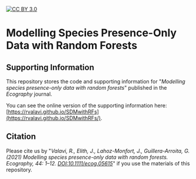 [![CC BY 3.0][cc-by-shield]][cc-by]

[cc-by]: http://creativecommons.org/licenses/by/3.0/
[cc-by-image]: https://licensebuttons.net/l/by/3.0/88x31.png
[cc-by-shield]: https://img.shields.io/badge/License-CC%20BY-lightgrey.svg

# Modelling Species Presence-Only Data with Random Forests
## Supporting Information

This repository stores the code and supporting information for "*Modelling species presence-only data with random forests*" published in the *Ecography* journal.

You can see the online version of the supporting information here: [https://rvalavi.github.io/SDMwithRFs](https://rvalavi.github.io/SDMwithRFs/).

## Citation
Please cite us by "*Valavi, R., Elith, J., Lahoz-Monfort, J., Guillera-Arroita, G. (2021) Modelling species presence-only data with random forests. Ecography, 44: 1–12. [DOI:10.1111/ecog.05615](https://doi.org/10.1111/ecog.05615)*" if you use the materials of this repository.
